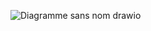 
![Diagramme sans nom drawio](https://github.com/user-attachments/assets/bf4a5e5a-1f34-437e-98ba-dd577de5fa89)

